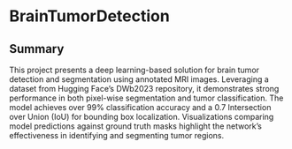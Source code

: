 # BrainTumorDetection

## Summary
This project presents a deep learning-based solution for brain tumor detection and segmentation using annotated MRI images. Leveraging a dataset from Hugging Face’s DWb2023 repository, it demonstrates strong performance in both pixel-wise segmentation and tumor classification. The model achieves over 99% classification accuracy and a 0.7 Intersection over Union (IoU) for bounding box localization. Visualizations comparing model predictions against ground truth masks highlight the network’s effectiveness in identifying and segmenting tumor regions.